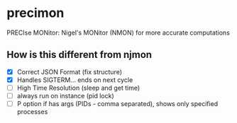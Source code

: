 # precimon

PRECIse MONitor: Nigel's MONitor (NMON) for more accurate computations

## How is this different from njmon

- [x] Correct JSON Format (fix structure)
- [x] Handles SIGTERM... ends on next cycle
- [ ] High Time Resolution (sleep and get time)
- [ ] always run on instance (pid lock)
- [ ] P option if has args (PIDs - comma separated), shows only specified processes
